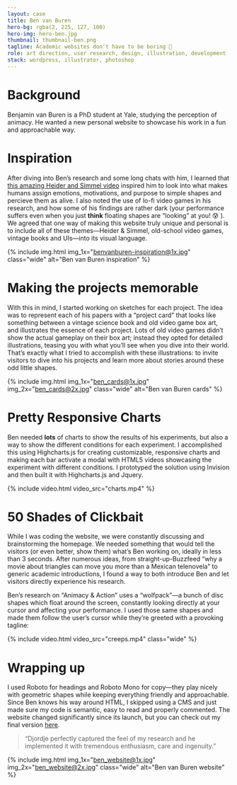 ```yaml
---
layout: case
title: Ben van Buren
hero-bg: rgba(2, 225, 127, 100)
hero-img: hero-ben.jpg
thumbnail: thumbnail-ben.png
tagline: Academic websites don't have to be boring 👻
role: art direction, user research, design, illustration, development
stack: wordpress, illustrator, photoshop
---
```


# Background
Benjamin van Buren is a PhD student at Yale, studying the perception of animacy. He wanted a new personal website to showcase his work in a fun and approachable way. 

# Inspiration
After diving into Ben’s research and some long chats with him, I learned that [this amazing Heider and Simmel video](https://www.youtube.com/watch?v=76p64j3H1Ng) inspired him to look into what makes humans assign emotions, motivations, and purpose to simple shapes and percieve them as alive. I also noted the use of lo-fi video games in his research, and how some of his findings are rather dark (your performance suffers even when you just **think** floating shapes are “looking” at you! 😰 ). We agreed that one way of making this website truly unique and personal is to include all of these themes—Heider & Simmel, old-school video games, vintage books and UIs—into its visual language.

{% include img.html img_1x="benvanburen-inspiration@1x.jpg" class="wide" alt="Ben van Buren inspiration" %}

# Making the projects memorable
With this in mind, I started working on sketches for each project. The idea was to represent each of his papers with a “project card” that looks like something between a vintage science book and old video game box art, and illustrates the essence of each project. Lots of old video games didn’t show the actual gameplay on their box art; instead they opted for detailed illustrations, teasing you with what you’ll see when you dive into their world. That’s exactly what I tried to accomplish with these illustrations: to invite visitors to dive into his projects and learn more about stories around these odd little shapes.

{% include img.html img_1x="ben_cards@1x.jpg" img_2x="ben_cards@2x.jpg" class="wide" alt="Ben van Buren cards" %}

# Pretty Responsive Charts
Ben needed **lots** of charts to show the results of his experiments, but also a way to show the different conditions for each experiment. I accomplished this using Highcharts.js for creating customizable, responsive charts and making each bar activate a modal with HTML5 videos showcasing the experiment with different conditions. I prototyped the solution using Invision and then built it with Highcharts.js and Jquery.  

{% include video.html video_src="charts.mp4" %}

# 50 Shades of Clickbait
While I was coding the website, we were constantly discussing and brainstorming the homepage. We needed something that would tell the visitors (or even better, show them) what’s Ben working on, ideally in less than 3 seconds. After numerous ideas, from straight-up-Buzzfeed “why a movie about triangles can move you more than a Mexican telenovela” to generic academic introductions, I found a way to both introduce Ben and let visitors directly experience his research.

Ben’s research on “Animacy & Action” uses a “wolfpack”—a bunch of disc shapes which float around the screen, constantly looking directly at your cursor and affecting your performance. I used those same shapes and made them follow the user’s cursor while they’re greeted with a provoking tagline:

{% include video.html video_src="creeps.mp4" class="wide" %}

# Wrapping up

I used Roboto for headings and Roboto Mono for copy—they play nicely with geometric shapes while keeping everything friendly and approachable. Since Ben knows his way around HTML, I skipped using a CMS and just made sure my code is semantic, easy to read and properly commented. The website changed significantly since its launch, but you can check out my final version [here](http://clients.tildedagger.com/ben).

> “Djordje perfectly captured the feel of my research and he implemented it with tremendous enthusiasm, care and ingenuity.”

{% include img.html img_1x="ben_website@1x.jpg" img_2x="ben_website@2x.jpg" class="wide" alt="Ben van Buren website" %}